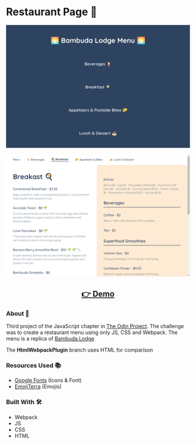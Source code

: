 # Restaurant Page 🍔

<p align="center">
  <img src="screenshots/menu.png" width="650px" alt="screenshot">
</p>
<p align="center">
  <img src="screenshots/breakfast.png" width="650px" alt="screenshot">
</p>
<h2 align="center">
  <a href="https://amadeuio.github.io/restaurant-page">👉 Demo</a>
</h2>

### About 📖

Third project of the JavaScript chapter in [The Odin Project](https://www.theodinproject.com). The challenge was to create a restaurant menu using only JS, CSS and Webpack. The menu is a replica of [Bambuda Lodge](https://bambuda.com/lodge/)

The **HtmlWebpackPlugin** branch uses HTML for comparison

### Resources Used 📚

- [Google Fonts](https://fonts.google.com) (Icons & Font)
- [EmojiTerra](https://emojiterra.com/) (Emojis)

### Built With 🛠️

- Webpack
- JS
- CSS
- HTML
